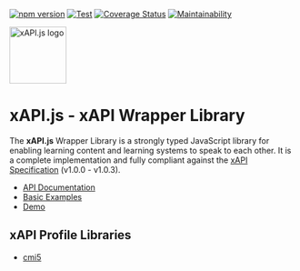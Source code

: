 <!-- prettier-ignore -->
[![npm version](https://img.shields.io/npm/v/@xapi/xapi.svg)](https://www.npmjs.com/package/@xapi/xapi) [![Test](https://github.com/xapijs/xapi/workflows/Test/badge.svg)](https://github.com/xapijs/xapi/actions/workflows/test-push-to-master.yml) [![Coverage Status](https://coveralls.io/repos/github/xapijs/xapi/badge.svg?branch=master)](https://coveralls.io/github/xapijs/xapi?branch=master) [![Maintainability](https://api.codeclimate.com/v1/badges/93dd4331b1fe39ab73d7/maintainability)](https://codeclimate.com/github/xapijs/xapi/maintainability)

[<img width="100" src="https://avatars3.githubusercontent.com/u/65084607?s=200&v=4" alt="xAPI.js logo">](https://www.xapijs.dev)

# xAPI.js - xAPI Wrapper Library

The **xAPI.js** Wrapper Library is a strongly typed JavaScript library for enabling learning content and learning systems to speak to each other. It is a complete implementation and fully compliant against the [xAPI Specification](https://github.com/adlnet/xAPI-Spec) (v1.0.0 - v1.0.3).

- [API Documentation](https://www.xapijs.dev/xapi-wrapper-library)
- [Basic Examples](https://github.com/xapijs/xapi/tree/master/example)
- [Demo](https://github.com/xapijs/xapi-demo)

## xAPI Profile Libraries

- [cmi5](https://github.com/xapijs/cmi5)
